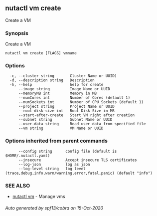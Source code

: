 ## nutactl vm create

Create a VM

### Synopsis

Create a VM

```
nutactl vm create [FLAGS] vmname
```

### Options

```
  -c, --cluster string       Cluster Name or UUID)
  -d, --description string   Description
  -h, --help                 help for create
      --image string         Image Name or UUID
      --memoryMB int         Memory in MB
      --numCores int         Number of Cores (default 1)
      --numSockets int       Number of CPU Sockets (default 1)
      --project string       Project Name or UUID
      --root-disk-size int   Root Disk Size in MB
      --start-after-create   Start VM right after creation
      --subnet string        Subnet Name or UUID
      --user-data string     Read user data from specified file
      --vm string            VM Name or UUID
```

### Options inherited from parent commands

```
      --config string      config file (default is $HOME/.nutactl.yaml)
      --insecure           Accept insecure TLS certificates
      --log-json           log as json
      --log-level string   log level (trace,debug,info,warn/warning,error,fatal,panic) (default "info")
```

### SEE ALSO

* [nutactl vm](nutactl_vm.md)	 - Manage vms

###### Auto generated by spf13/cobra on 15-Oct-2020
